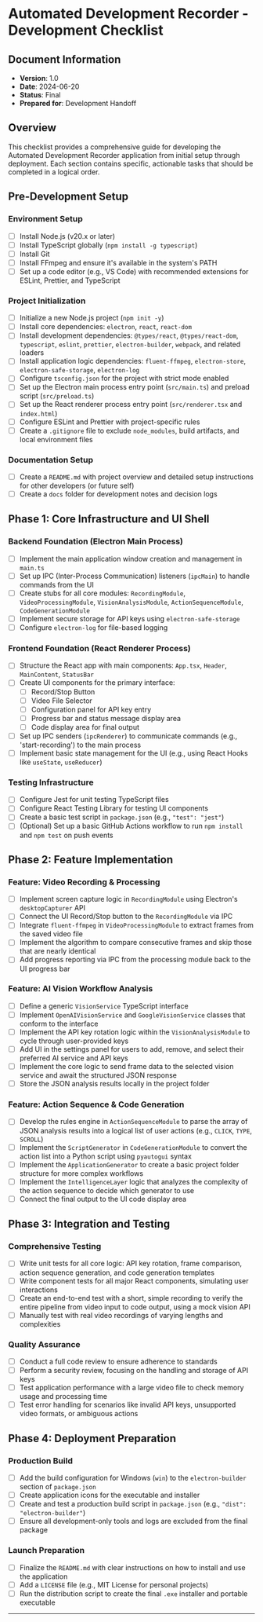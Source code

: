 # Automated Development Recorder - Development Checklist

## Document Information
- **Version**: 1.0
- **Date**: 2024-06-20
- **Status**: Final
- **Prepared for**: Development Handoff

## Overview
This checklist provides a comprehensive guide for developing the Automated Development Recorder application from initial setup through deployment. Each section contains specific, actionable tasks that should be completed in a logical order.

## Pre-Development Setup

### Environment Setup
- [ ] Install Node.js (v20.x or later)
- [ ] Install TypeScript globally (`npm install -g typescript`)
- [ ] Install Git
- [ ] Install FFmpeg and ensure it's available in the system's PATH
- [ ] Set up a code editor (e.g., VS Code) with recommended extensions for ESLint, Prettier, and TypeScript

### Project Initialization
- [ ] Initialize a new Node.js project (`npm init -y`)
- [ ] Install core dependencies: `electron`, `react`, `react-dom`
- [ ] Install development dependencies: `@types/react`, `@types/react-dom`, `typescript`, `eslint`, `prettier`, `electron-builder`, `webpack`, and related loaders
- [ ] Install application logic dependencies: `fluent-ffmpeg`, `electron-store`, `electron-safe-storage`, `electron-log`
- [ ] Configure `tsconfig.json` for the project with strict mode enabled
- [ ] Set up the Electron main process entry point (`src/main.ts`) and preload script (`src/preload.ts`)
- [ ] Set up the React renderer process entry point (`src/renderer.tsx` and `index.html`)
- [ ] Configure ESLint and Prettier with project-specific rules
- [ ] Create a `.gitignore` file to exclude `node_modules`, build artifacts, and local environment files

### Documentation Setup
- [ ] Create a `README.md` with project overview and detailed setup instructions for other developers (or future self)
- [ ] Create a `docs` folder for development notes and decision logs

## Phase 1: Core Infrastructure and UI Shell

### Backend Foundation (Electron Main Process)
- [ ] Implement the main application window creation and management in `main.ts`
- [ ] Set up IPC (Inter-Process Communication) listeners (`ipcMain`) to handle commands from the UI
- [ ] Create stubs for all core modules: `RecordingModule`, `VideoProcessingModule`, `VisionAnalysisModule`, `ActionSequenceModule`, `CodeGenerationModule`
- [ ] Implement secure storage for API keys using `electron-safe-storage`
- [ ] Configure `electron-log` for file-based logging

### Frontend Foundation (React Renderer Process)
- [ ] Structure the React app with main components: `App.tsx`, `Header`, `MainContent`, `StatusBar`
- [ ] Create UI components for the primary interface:
    - [ ] Record/Stop Button
    - [ ] Video File Selector
    - [ ] Configuration panel for API key entry
    - [ ] Progress bar and status message display area
    - [ ] Code display area for final output
- [ ] Set up IPC senders (`ipcRenderer`) to communicate commands (e.g., 'start-recording') to the main process
- [ ] Implement basic state management for the UI (e.g., using React Hooks like `useState`, `useReducer`)

### Testing Infrastructure
- [ ] Configure Jest for unit testing TypeScript files
- [ ] Configure React Testing Library for testing UI components
- [ ] Create a basic test script in `package.json` (e.g., `"test": "jest"`)
- [ ] (Optional) Set up a basic GitHub Actions workflow to run `npm install` and `npm test` on push events

## Phase 2: Feature Implementation

### Feature: Video Recording & Processing
- [ ] Implement screen capture logic in `RecordingModule` using Electron's `desktopCapturer` API
- [ ] Connect the UI Record/Stop button to the `RecordingModule` via IPC
- [ ] Integrate `fluent-ffmpeg` in `VideoProcessingModule` to extract frames from the saved video file
- [ ] Implement the algorithm to compare consecutive frames and skip those that are nearly identical
- [ ] Add progress reporting via IPC from the processing module back to the UI progress bar

### Feature: AI Vision Workflow Analysis
- [ ] Define a generic `VisionService` TypeScript interface
- [ ] Implement `OpenAIVisionService` and `GoogleVisionService` classes that conform to the interface
- [ ] Implement the API key rotation logic within the `VisionAnalysisModule` to cycle through user-provided keys
- [ ] Add UI in the settings panel for users to add, remove, and select their preferred AI service and API keys
- [ ] Implement the core logic to send frame data to the selected vision service and await the structured JSON response
- [ ] Store the JSON analysis results locally in the project folder

### Feature: Action Sequence & Code Generation
- [ ] Develop the rules engine in `ActionSequenceModule` to parse the array of JSON analysis results into a logical list of user actions (e.g., `CLICK`, `TYPE`, `SCROLL`)
- [ ] Implement the `ScriptGenerator` in `CodeGenerationModule` to convert the action list into a Python script using `pyautogui` syntax
- [ ] Implement the `ApplicationGenerator` to create a basic project folder structure for more complex workflows
- [ ] Implement the `IntelligenceLayer` logic that analyzes the complexity of the action sequence to decide which generator to use
- [ ] Connect the final output to the UI code display area

## Phase 3: Integration and Testing

### Comprehensive Testing
- [ ] Write unit tests for all core logic: API key rotation, frame comparison, action sequence generation, and code generation templates
- [ ] Write component tests for all major React components, simulating user interactions
- [ ] Create an end-to-end test with a short, simple recording to verify the entire pipeline from video input to code output, using a mock vision API
- [ ] Manually test with real video recordings of varying lengths and complexities

### Quality Assurance
- [ ] Conduct a full code review to ensure adherence to standards
- [ ] Perform a security review, focusing on the handling and storage of API keys
- [ ] Test application performance with a large video file to check memory usage and processing time
- [ ] Test error handling for scenarios like invalid API keys, unsupported video formats, or ambiguous actions

## Phase 4: Deployment Preparation

### Production Build
- [ ] Add the build configuration for Windows (`win`) to the `electron-builder` section of `package.json`
- [ ] Create application icons for the executable and installer
- [ ] Create and test a production build script in `package.json` (e.g., `"dist": "electron-builder"`)
- [ ] Ensure all development-only tools and logs are excluded from the final package

### Launch Preparation
- [ ] Finalize the `README.md` with clear instructions on how to install and use the application
- [ ] Add a `LICENSE` file (e.g., MIT License for personal projects)
- [ ] Run the distribution script to create the final `.exe` installer and portable executable

***